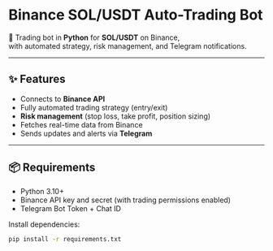# Binance SOL/USDT Auto-Trading Bot

🤖 Trading bot in **Python** for **SOL/USDT** on Binance,  
with automated strategy, risk management, and Telegram notifications.

---

## ✨ Features
- Connects to **Binance API**
- Fully automated trading strategy (entry/exit)
- **Risk management** (stop loss, take profit, position sizing)
- Fetches real-time data from Binance
- Sends updates and alerts via **Telegram**

---

## 📦 Requirements
- Python 3.10+
- Binance API key and secret (with trading permissions enabled)
- Telegram Bot Token + Chat ID

Install dependencies:

```bash
pip install -r requirements.txt

